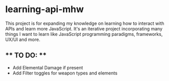 # learning-api-mhw
This project is for expanding my knowledge on learning how to interact with APIs and learn more JavaScript. It's an iterative project incorporating many things I want to learn like JavaScript programming paradigms, frameworks, UX/UI and more.

## ** TO DO: **
- Add Elemental Damage if present
- Add Filter toggles for weapon types and elements
